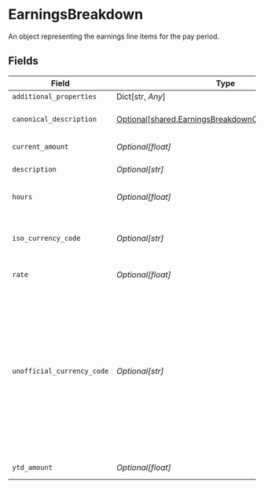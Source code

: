 # EarningsBreakdown

An object representing the earnings line items for the pay period.


## Fields

| Field                                                                                                                                                                                                                                                                                                                                                                                                                             | Type                                                                                                                                                                                                                                                                                                                                                                                                                              | Required                                                                                                                                                                                                                                                                                                                                                                                                                          | Description                                                                                                                                                                                                                                                                                                                                                                                                                       |
| --------------------------------------------------------------------------------------------------------------------------------------------------------------------------------------------------------------------------------------------------------------------------------------------------------------------------------------------------------------------------------------------------------------------------------- | --------------------------------------------------------------------------------------------------------------------------------------------------------------------------------------------------------------------------------------------------------------------------------------------------------------------------------------------------------------------------------------------------------------------------------- | --------------------------------------------------------------------------------------------------------------------------------------------------------------------------------------------------------------------------------------------------------------------------------------------------------------------------------------------------------------------------------------------------------------------------------- | --------------------------------------------------------------------------------------------------------------------------------------------------------------------------------------------------------------------------------------------------------------------------------------------------------------------------------------------------------------------------------------------------------------------------------- |
| `additional_properties`                                                                                                                                                                                                                                                                                                                                                                                                           | Dict[str, *Any*]                                                                                                                                                                                                                                                                                                                                                                                                                  | :heavy_minus_sign:                                                                                                                                                                                                                                                                                                                                                                                                                | N/A                                                                                                                                                                                                                                                                                                                                                                                                                               |
| `canonical_description`                                                                                                                                                                                                                                                                                                                                                                                                           | [Optional[shared.EarningsBreakdownCanonicalDescription]](../../models/shared/earningsbreakdowncanonicaldescription.md)                                                                                                                                                                                                                                                                                                            | :heavy_minus_sign:                                                                                                                                                                                                                                                                                                                                                                                                                | Commonly used term to describe the earning line item.                                                                                                                                                                                                                                                                                                                                                                             |
| `current_amount`                                                                                                                                                                                                                                                                                                                                                                                                                  | *Optional[float]*                                                                                                                                                                                                                                                                                                                                                                                                                 | :heavy_minus_sign:                                                                                                                                                                                                                                                                                                                                                                                                                | Raw amount of the earning line item.                                                                                                                                                                                                                                                                                                                                                                                              |
| `description`                                                                                                                                                                                                                                                                                                                                                                                                                     | *Optional[str]*                                                                                                                                                                                                                                                                                                                                                                                                                   | :heavy_minus_sign:                                                                                                                                                                                                                                                                                                                                                                                                                | Description of the earning line item.                                                                                                                                                                                                                                                                                                                                                                                             |
| `hours`                                                                                                                                                                                                                                                                                                                                                                                                                           | *Optional[float]*                                                                                                                                                                                                                                                                                                                                                                                                                 | :heavy_minus_sign:                                                                                                                                                                                                                                                                                                                                                                                                                | Number of hours applicable for this earning.                                                                                                                                                                                                                                                                                                                                                                                      |
| `iso_currency_code`                                                                                                                                                                                                                                                                                                                                                                                                               | *Optional[str]*                                                                                                                                                                                                                                                                                                                                                                                                                   | :heavy_minus_sign:                                                                                                                                                                                                                                                                                                                                                                                                                | The ISO-4217 currency code of the line item. Always `null` if `unofficial_currency_code` is non-null.                                                                                                                                                                                                                                                                                                                             |
| `rate`                                                                                                                                                                                                                                                                                                                                                                                                                            | *Optional[float]*                                                                                                                                                                                                                                                                                                                                                                                                                 | :heavy_minus_sign:                                                                                                                                                                                                                                                                                                                                                                                                                | Hourly rate applicable for this earning.                                                                                                                                                                                                                                                                                                                                                                                          |
| `unofficial_currency_code`                                                                                                                                                                                                                                                                                                                                                                                                        | *Optional[str]*                                                                                                                                                                                                                                                                                                                                                                                                                   | :heavy_minus_sign:                                                                                                                                                                                                                                                                                                                                                                                                                | The unofficial currency code associated with the line item. Always `null` if `iso_currency_code` is non-`null`. Unofficial currency codes are used for currencies that do not have official ISO currency codes, such as cryptocurrencies and the currencies of certain countries.<br/><br/>See the [currency code schema](https://plaid.com/docs/api/accounts#currency-code-schema) for a full listing of supported `iso_currency_code`s. |
| `ytd_amount`                                                                                                                                                                                                                                                                                                                                                                                                                      | *Optional[float]*                                                                                                                                                                                                                                                                                                                                                                                                                 | :heavy_minus_sign:                                                                                                                                                                                                                                                                                                                                                                                                                | The year-to-date amount of the deduction.                                                                                                                                                                                                                                                                                                                                                                                         |